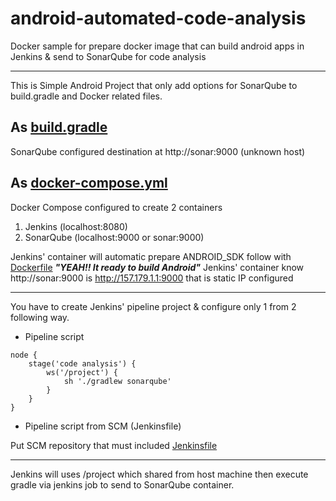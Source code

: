 # android-automated-code-analysis
Docker sample for prepare docker image that can build android apps in Jenkins &amp; send to SonarQube for code analysis

----------
This is Simple Android Project that only add options for SonarQube to build.gradle and Docker related files.

## As [build.gradle](./build.gradle)
SonarQube configured destination at http://sonar:9000 (unknown host)

## As [docker-compose.yml](./docker-compose.yml) 
Docker Compose configured to create 2 containers
1. Jenkins (localhost:8080)
2. SonarQube (localhost:9000 or sonar:9000)

Jenkins' container will automatic prepare ANDROID_SDK follow with [Dockerfile](./Dockerfile) ***"YEAH!! It ready to build Android"***
Jenkins' container know http://sonar:9000 is http://157.179.1.1:9000 that is static IP configured

----------

You have to create Jenkins' pipeline project & configure only 1 from 2 following way.

- Pipeline script
```
node {
    stage('code analysis') {
        ws('/project') {
            sh './gradlew sonarqube'
        }
    }
}
```

- Pipeline script from SCM (Jenkinsfile)

Put SCM repository that must included [Jenkinsfile](./Jenkinsfile)

----------
 
Jenkins will uses /project which shared from host machine then execute gradle via jenkins job to send to SonarQube container. 